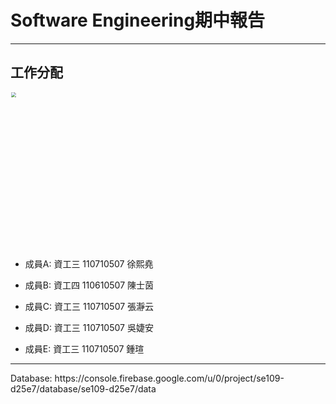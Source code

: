 
# Software Engineering期中報告

<hr>

## 工作分配

<img src="https://github.com/ayd0122344/se/blob/master/work.jpg" style="zoom:50%" width="500px"/>

* 成員A: 資工三 110710507 徐熙堯

* 成員B: 資工四 110610507 陳士茵

* 成員C: 資工三 110710507 張瀞云

* 成員D: 資工三 110710507 吳婕安

* 成員E: 資工三 110710507 鍾瑄

<hr>
Database: https://console.firebase.google.com/u/0/project/se109-d25e7/database/se109-d25e7/data
